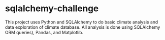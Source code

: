 # sqlalchemy-challenge
This project uses Python and SQLAlchemy to do basic climate analysis and data exploration of climate database. All  analysis is done using SQLAlchemy ORM queries), Pandas, and Matplotlib.
